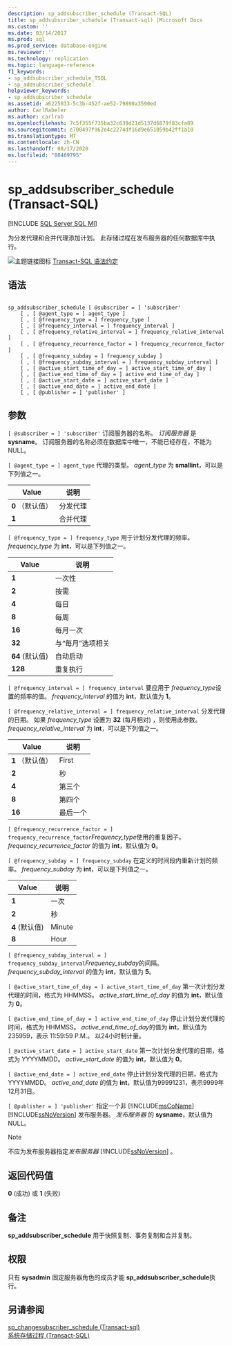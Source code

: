 ```yaml
---
description: sp_addsubscriber_schedule (Transact-SQL)
title: sp_addsubscriber_schedule (Transact-sql) |Microsoft Docs
ms.custom: ''
ms.date: 03/14/2017
ms.prod: sql
ms.prod_service: database-engine
ms.reviewer: ''
ms.technology: replication
ms.topic: language-reference
f1_keywords:
- sp_addsubscriber_schedule_TSQL
- sp_addsubscriber_schedule
helpviewer_keywords:
- sp_addsubscriber_schedule
ms.assetid: a6225033-5c3b-452f-ae52-79890a3590ed
author: CarlRabeler
ms.author: carlrab
ms.openlocfilehash: 7c5f355f735ba32c639d21d5137d6879f83cfa89
ms.sourcegitcommit: e700497f962e4c2274df16d9e651059b42ff1a10
ms.translationtype: MT
ms.contentlocale: zh-CN
ms.lasthandoff: 08/17/2020
ms.locfileid: "88469795"
---
```

# <a name="sp_addsubscriber_schedule-transact-sql"></a>sp_addsubscriber_schedule (Transact-SQL)
[!INCLUDE [SQL Server SQL MI](../../includes/applies-to-version/sql-asdbmi.md)]

  为分发代理和合并代理添加计划。 此存储过程在发布服务器的任何数据库中执行。  
  
 ![主题链接图标](../../database-engine/configure-windows/media/topic-link.gif "“主题链接”图标") [Transact-SQL 语法约定](../../t-sql/language-elements/transact-sql-syntax-conventions-transact-sql.md)  
  
## <a name="syntax"></a>语法  
  
```  
  
sp_addsubscriber_schedule [ @subscriber = ] 'subscriber'  
    [ , [ @agent_type = ] agent_type ]  
    [ , [ @frequency_type = ] frequency_type ]  
    [ , [ @frequency_interval = ] frequency_interval ]  
    [ , [ @frequency_relative_interval = ] frequency_relative_interval ]  
    [ , [ @frequency_recurrence_factor = ] frequency_recurrence_factor ]  
    [ , [ @frequency_subday = ] frequency_subday ]  
    [ , [ @frequency_subday_interval = ] frequency_subday_interval ]  
    [ , [ @active_start_time_of_day = ] active_start_time_of_day ]  
    [ , [ @active_end_time_of_day = ] active_end_time_of_day ]  
    [ , [ @active_start_date = ] active_start_date ]  
    [ , [ @active_end_date = ] active_end_date ]  
    [ , [ @publisher = ] 'publisher' ]  
```  
  
## <a name="arguments"></a>参数  
`[ @subscriber = ] 'subscriber'` 订阅服务器的名称。 *订阅服务器* 是 **sysname**。 订阅服务器的名称必须在数据库中唯一，不能已经存在，不能为 NULL。  
  
`[ @agent_type = ] agent_type` 代理的类型。 *agent_type* 为 **smallint**，可以是下列值之一。  
  
|Value|说明|  
|-----------|-----------------|  
|**0** （默认值）|分发代理|  
|**1**|合并代理|  
  
`[ @frequency_type = ] frequency_type` 用于计划分发代理的频率。 *frequency_type* 为 **int**，可以是下列值之一。  
  
|Value|说明|  
|-----------|-----------------|  
|**1**|一次性|  
|**2**|按需|  
|**4**|每日|  
|**8**|每周|  
|**16**|每月一次|  
|**32**|与“每月”选项相关|  
|**64** (默认值) |自动启动|  
|**128**|重复执行|  
  
`[ @frequency_interval = ] frequency_interval` 要应用于 *frequency_type*设置的频率的值。 *frequency_interval* 的值为 **int**，默认值为 **1**。  
  
`[ @frequency_relative_interval = ] frequency_relative_interval` 分发代理的日期。 如果 *frequency_type* 设置为 **32** (每月相对) ，则使用此参数。 *frequency_relative_interval* 为 **int**，可以是下列值之一。  
  
|Value|说明|  
|-----------|-----------------|  
|**1** （默认值）|First|  
|**2**|秒|  
|**4**|第三个|  
|**8**|第四个|  
|**16**|最后一个|  
  
`[ @frequency_recurrence_factor = ] frequency_recurrence_factor`*Frequency_type*使用的重复因子。 *frequency_recurrence_factor* 的值为 **int**，默认值为 **0**。  
  
`[ @frequency_subday = ] frequency_subday` 在定义的时间段内重新计划的频率。 *frequency_subday* 为 **int**，可以是下列值之一。  
  
|Value|说明|  
|-----------|-----------------|  
|**1**|一次|  
|**2**|秒|  
|**4** (默认值) |Minute|  
|**8**|Hour|  
  
`[ @frequency_subday_interval = ] frequency_subday_interval`*Frequency_subday*的间隔。 *frequency_subday_interval* 的值为 **int**，默认值为 **5**。  
  
`[ @active_start_time_of_day = ] active_start_time_of_day` 第一次计划分发代理的时间，格式为 HHMMSS。 *active_start_time_of_day* 的值为 **int**，默认值为 **0**。  
  
`[ @active_end_time_of_day = ] active_end_time_of_day` 停止计划分发代理的时间，格式为 HHMMSS。 *active_end_time_of_day*的值为 **int**，默认值为235959，表示 11:59:59 P.M.。 以24小时制计量。  
  
`[ @active_start_date = ] active_start_date` 第一次计划分发代理的日期，格式为 YYYYMMDD。 *active_start_date* 的值为 **int**，默认值为 **0**。  
  
`[ @active_end_date = ] active_end_date` 停止计划分发代理的日期，格式为 YYYYMMDD。 *active_end_date* 的值为 **int**，默认值为99991231，表示9999年12月31日。  
  
`[ @publisher = ] 'publisher'` 指定一个非 [!INCLUDE[msCoName](../../includes/msconame-md.md)] [!INCLUDE[ssNoVersion](../../includes/ssnoversion-md.md)] 发布服务器。 *发布服务器* 的 **sysname**，默认值为 NULL。  
  
> [!NOTE]  
>  不应为发布服务器指定*发布服务器* [!INCLUDE[ssNoVersion](../../includes/ssnoversion-md.md)] 。  
  
## <a name="return-code-values"></a>返回代码值  
 **0** (成功) 或 **1** (失败)   
  
## <a name="remarks"></a>备注  
 **sp_addsubscriber_schedule** 用于快照复制、事务复制和合并复制。  
  
## <a name="permissions"></a>权限  
 只有 **sysadmin** 固定服务器角色的成员才能 **sp_addsubscriber_schedule**执行。  
  
## <a name="see-also"></a>另请参阅  
 [sp_changesubscriber_schedule &#40;Transact-sql&#41;](../../relational-databases/system-stored-procedures/sp-changesubscriber-schedule-transact-sql.md)   
 [系统存储过程 (Transact-SQL)](../../relational-databases/system-stored-procedures/system-stored-procedures-transact-sql.md)  
  
  
